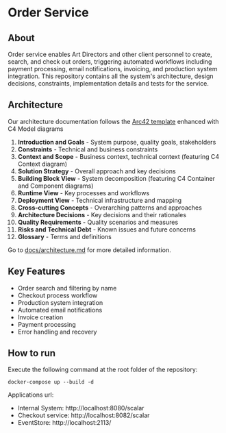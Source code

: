 # Order Service

## About
Order service enables Art Directors and other client personnel to create, search, and check out orders, triggering automated workflows including payment processing, email notifications, invoicing, and production system integration. This repository contains all the system's architecture, design decisions, constraints, implementation details and tests for the service.

## Architecture

Our architecture documentation follows the [Arc42 template](https://arc42.org/overview) enhanced with C4 Model diagrams

1. **Introduction and Goals** - System purpose, quality goals, stakeholders
2. **Constraints** - Technical and business constraints
3. **Context and Scope** - Business context, technical context (featuring C4 Context diagram)
4. **Solution Strategy** - Overall approach and key decisions
5. **Building Block View** - System decomposition (featuring C4 Container and Component diagrams)
6. **Runtime View** - Key processes and workflows
7. **Deployment View** - Technical infrastructure and mapping
8. **Cross-cutting Concepts** - Overarching patterns and approaches
9. **Architecture Decisions** - Key decisions and their rationales
10. **Quality Requirements** - Quality scenarios and measures
11. **Risks and Technical Debt** - Known issues and future concerns
12. **Glossary** - Terms and definitions

Go to [docs/architecture.md](./docs/architecture.md) for more detailed information.

## Key Features

- Order search and filtering by name
- Checkout process workflow
- Production system integration
- Automated email notifications
- Invoice creation
- Payment processing
- Error handling and recovery


## How to run
Execute the following command at the root folder of the repository:


```
docker-compose up --build -d 
```

Applications url:

- Internal System: http://localhost:8080/scalar
- Checkout service: http://localhost:8082/scalar
- EventStore: http://localhost:2113/
